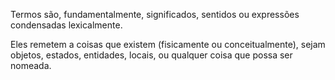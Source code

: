 Termos são, fundamentalmente, significados, sentidos ou expressões condensadas lexicalmente.

Eles remetem a coisas que existem (fisicamente ou conceitualmente), sejam objetos, estados, entidades, locais, ou qualquer coisa que possa ser nomeada.